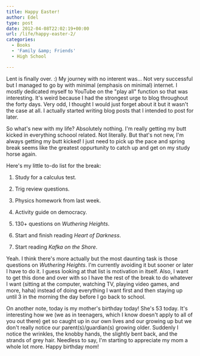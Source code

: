 ```yaml
---
title: Happy Easter!
author: Edel
type: post
date: 2012-04-08T22:02:19+00:00
url: /life/happy-easter-2/
categories:
  - Books
  - 'Family &amp; Friends'
  - High School

---
```

Lent is finally over. :) My journey with no interent was&#8230; Not very successful but I managed to go by with minimal (emphasis on minimal) internet. I mostly dedicated myself to YouTube on the "play all" function so that was interesting. It's weird because I had the strongest urge to blog throughout the forty days. Very odd, I thought I would just forget about it but it wasn't the case at all. I actually started writing blog posts that I intended to post for later.

So what's new with my life? Absolutely nothing. I'm really getting my butt kicked in everything schoool related. Not literally. But that's not new, I'm always getting my butt kicked! I just need to pick up the pace and spring break seems like the greatest oppurtunity to catch up and get on my study horse again.

Here's my little to-do list for the break:

1. Study for a calculus test.
  
2. Trig review questions.
  
3. Physics homework from last week.
  
4. Activity guide on democracy.
  
5. 130+ questions on _Wuthering Heights_.
  
6. Start and finish reading _Heart of Darkness_.
  
7. Start reading _Kafka on the Shore_.

Yeah. I think there's more actually but the most daunting task is those questions on _Wuthering Heights_. I'm currently avoiding it but sooner or later I have to do it. I guess looking at that list is motivation in itself. Also, I want to get this done and over with so I have the rest of the break to do whatever I want (sitting at the computer, watching TV, playing video games, and more, haha) instead of doing everything I want first and then staying up until 3 in the morning the day before I go back to school.

On another note, today is my mother's birthday today! She's 53 today. It's interesting how we (we as in teenagers, which I know doesn't apply to all of you out there) get so caught up in our own lives and our growing up but we don't really notice our parent(s)/guardian(s) growing older. Suddenly I notice the wrinkles, the knobby hands, the slightly bent back, and the strands of grey hair. Needless to say, I'm starting to appreciate my mom a whole lot more. Happy birthday mom!


